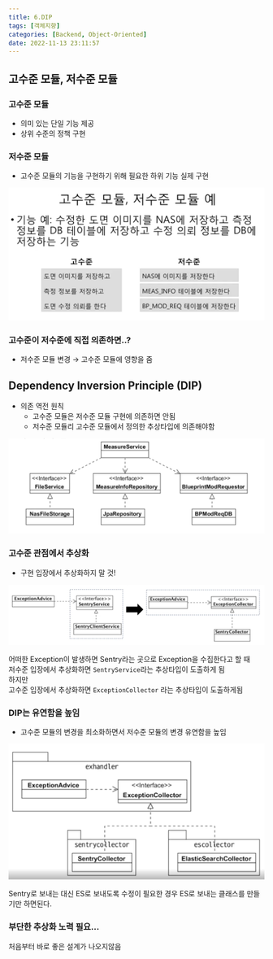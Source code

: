```yaml
---
title: 6.DIP
tags: [객체지향]
categories: [Backend, Object-Oriented]
date: 2022-11-13 23:11:57
---
```


## 고수준 모듈, 저수준 모듈

### 고수준 모듈

-   의미 있는 단일 기능 제공
-   상위 수준의 정책 구현

### 저수준 모듈

-   고수준 모듈의 기능을 구현하기 위해 필요한 하위 기능 실제 구현

![Screenshot 2022-11-13 at 22.51.55.png](/assets/img/Screenshot_2022-11-13_at_22.51.55.png)

### 고수준이 저수준에 직접 의존하면..?

-   저수준 모듈 변경 → 고수준 모듈에 영향을 줌

## Dependency Inversion Principle (DIP)

-   의존 역전 원칙
    -   고수준 모듈은 저수준 모듈 구현에 의존하면 안됨
    -   저수준 모듈리 고수준 모듈에서 정의한 추상타입에 의존해야함

![Screenshot 2022-11-13 at 22.54.10.png](/assets/img/Screenshot_2022-11-13_at_22.54.10.png)

### 고수준 관점에서 추상화

-   구현 입장에서 추상화하지 말 것!

![Screenshot 2022-11-13 at 22.55.41.png](/assets/img/Screenshot_2022-11-13_at_22.55.41.png)

어떠한 Exception이 발생하면 Sentry라는 곳으로 Exception을 수집한다고 할 때   
저수준 입장에서 추상화하면 `SentryService`라는 추상타입이 도출하게 됨   
하지만    
고수준 입장에서 추상화하면 `ExceptionCollector` 라는 추상타입이 도출하게됨

### DIP는 유연함을 높임

-   고수준 모듈의 변경을 최소화하면서 저수준 모듈의 변경 유연함을 높임

![Screenshot 2022-11-13 at 22.57.53.png](/assets/img/Screenshot_2022-11-13_at_22.57.53.png)

Sentry로 보내는 대신 ES로 보내도록 수정이 필요한 경우 ES로 보내는 클래스를 만들기만 하면된다.

### 부단한 추상화 노력 필요…

처음부터 바로 좋은 설계가 나오지않음